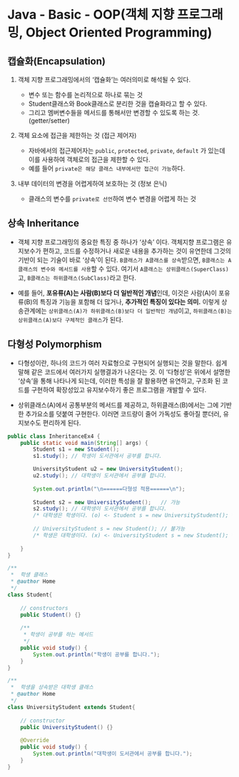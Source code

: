 # Java - Basic - OOP(객체 지향 프로그래밍, Object Oriented Programming)


## 캡슐화(Encapsulation)
1. 객체 지향 프로그래밍에서의 ‘캡슐화’는 여러의미로 해석될 수 있다.
    * 변수 또는 함수를 논리적으로 하나로 묶는 것
    * Student클래스와 Book클래스로 분리한 것을 캡슐화라고 할 수 있다.
    * 그리고 멤버변수들을 메서드를 통해서만 변경할 수 있도록 하는 것.(getter/setter)


2. 객체 요소에 접근을 제한하는 것 (접근 제어자)
    * 자바에서의 접근제어자는 `public`, `protected`, `private`, `default` 가 있는데 이를 사용하여 객체로의 접근을 제한할 수 있다.
    * 예를 들어 `private은 해당 클래스 내부에서만 접근이 가능`하다.


3. 내부 데이터의 변경을 어렵게하여 보호하는 것 (정보 은닉)
    * 클래스의 변수를 `private로 선언`하여 변수 변경을 어렵게 하는 것


## 상속 Inheritance
* 객체 지향 프로그래밍의 중요한 특징 중 하나가 ‘상속’ 이다.
객체지향 프로그램은 유지보수가 편하고, 코드를 수정하거나 새로운 내용을 추가하는 것이 유연한데 그것의 기반이 되는 기술이 바로 ‘상속’이 된다.
`B클래스가 A클래스를 상속`받으면, `B클래스는 A클래스의 변수와 메서드를 사용`할 수 있다. 
여기서 `A클래스는 상위클래스(SuperClass)`고, `B클래스는 하위클래스(SubClass)`라고 한다. 

* 예를 들어, **포유류(A)는 사람(B)보다 더 일반적인 개념**인데, 이것은 사람(A)이 포유류(B)의 특징과 기능을 포함해 더 많거나, **추가적인 특징이 있다는 의미.**
이렇게 상송관계에는 `상위클래스(A)가 하위클래스(B)보다 더 일반적인 개념`이고, `하위클래스(B)는 상위클래스(A)보다 구체적인 클래스`가 된다.


## 다형성 Polymorphism
* 다형성이란, 하나의 코드가 여러 자료형으로 구현되어 실행되는 것을 말한다.
쉽게 말해 같은 코드에서 여러가지 실행결과가 나온다는 것.
이 ‘다형성’은 위에서 설명한 ‘상속’을 통해 나타나게 되는데, 이러한 특성을 잘 활용하면 유연하고, 구조화 된 코드를 구현하여 확장성있고 유지보수하기 좋은 프로그램을 개발할 수 있다.

* 상위클래스(A)에서 공통부분의 메서드를 제공하고, 하위클래스(B)에서는 그에 기반한 추가요소를 덧붙여 구현한다. 이러면 코드량이 줄어 가독성도 좋아질 뿐더러, 유지보수도 편리하게 된다.

```java
public class InheritanceEx4 {
	public static void main(String[] args) {
		Student s1 = new Student();
		s1.study();	// 학생이 도서관에서 공부를 합니다.

		UniversityStudent u2 = new UniversityStudent();
		u2.study();	// 대학생이 도서관에서 공부를 합니다.
		
		System.out.println("\n======다형성 적용======\n");
		
		Student s2 = new UniversityStudent();	// 가능
		s2.study();	// 대학생이 도서관에서 공부를 합니다.
		/* 대학생은 학생이다. (o) <- Student s = new UniversityStudent(); */
		
		// UniversityStudent s = new Student(); // 불가능
		/* 학생은 대학생이다. (x) <- UniversityStudent s = new Student(); */
		
	}
}

/**
 *  학생 클래스
 * @author Home
 */
class Student{
	
	// constructors
	public Student() {}
	
	/**
	 * 학생이 공부를 하는 메서드
	 */
	public void study() {
		System.out.println("학생이 공부를 합니다.");
	}
}

/**
 *  학생을 상속받은 대학생 클래스
 * @author Home
 */
class UniversityStudent extends Student{
	
	// constructor
	public UniversityStudent() {}
	
	@Override
	public void study() {
		System.out.println("대학생이 도서관에서 공부를 합니다.");
	}
}

```
